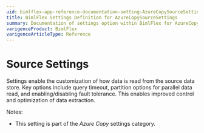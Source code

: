 ```yaml
---
uid: bimlflex-app-reference-documentation-setting-AzureCopySourceSettings
title: BimlFlex Settings Definition for AzureCopySourceSettings
summary: Documentation of settings option within BimlFlex for AzureCopySourceSettings
varigenceProduct: BimlFlex
varigenceArticleType: Reference
---
```


# Source Settings

Settings enable the customization of how data is read from the source data store. Key options include query timeout, partition options for parallel data read, and enabling/disabling fault tolerance. This enables improved control and optimization of data extraction.

Notes:

* This setting is part of the *Azure Copy* settings category.

